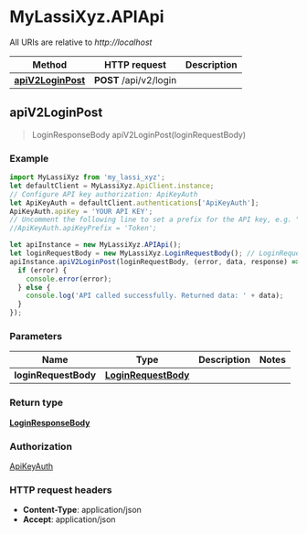 # MyLassiXyz.APIApi

All URIs are relative to *http://localhost*

Method | HTTP request | Description
------------- | ------------- | -------------
[**apiV2LoginPost**](APIApi.md#apiV2LoginPost) | **POST** /api/v2/login | 



## apiV2LoginPost

> LoginResponseBody apiV2LoginPost(loginRequestBody)



### Example

```javascript
import MyLassiXyz from 'my_lassi_xyz';
let defaultClient = MyLassiXyz.ApiClient.instance;
// Configure API key authorization: ApiKeyAuth
let ApiKeyAuth = defaultClient.authentications['ApiKeyAuth'];
ApiKeyAuth.apiKey = 'YOUR API KEY';
// Uncomment the following line to set a prefix for the API key, e.g. "Token" (defaults to null)
//ApiKeyAuth.apiKeyPrefix = 'Token';

let apiInstance = new MyLassiXyz.APIApi();
let loginRequestBody = new MyLassiXyz.LoginRequestBody(); // LoginRequestBody | 
apiInstance.apiV2LoginPost(loginRequestBody, (error, data, response) => {
  if (error) {
    console.error(error);
  } else {
    console.log('API called successfully. Returned data: ' + data);
  }
});
```

### Parameters


Name | Type | Description  | Notes
------------- | ------------- | ------------- | -------------
 **loginRequestBody** | [**LoginRequestBody**](LoginRequestBody.md)|  | 

### Return type

[**LoginResponseBody**](LoginResponseBody.md)

### Authorization

[ApiKeyAuth](../README.md#ApiKeyAuth)

### HTTP request headers

- **Content-Type**: application/json
- **Accept**: application/json

